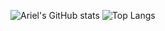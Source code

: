 ![Ariel's GitHub stats](https://github-readme-stats.vercel.app/api?username=arielsaulnier&show_icons=true&theme=jolly)
![Top Langs](https://github-readme-stats.vercel.app/api/top-langs/?username=arielsaulnier&layout=compact&theme=jolly)

